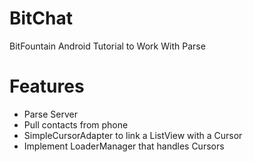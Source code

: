 # BitChat
BitFountain Android Tutorial to Work With Parse

# Features
* Parse Server
* Pull contacts from phone
* SimpleCursorAdapter to link a ListView with a Cursor
* Implement LoaderManager that handles Cursors